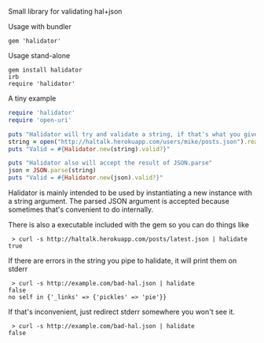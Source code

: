 Small library for validating hal+json

Usage with bundler
```
gem 'halidator'
```

Usage stand-alone
```
gem install halidator
irb
require 'halidator'
```



A tiny example

```Ruby
require 'halidator'
require 'open-uri'

puts "Halidator will try and validate a string, if that's what you give it"
string = open("http://haltalk.herokuapp.com/users/mike/posts.json").read
puts "Valid = #{Halidator.new(string).valid?}"

puts "Halidator also will accept the result of JSON.parse"
json = JSON.parse(string)
puts "Valid = #{Halidator.new(json).valid?}"

```


Halidator is mainly intended to be used by instantiating a new instance with a string argument.
The parsed JSON argument is accepted because sometimes that's convenient to do internally.

There is also a executable included with the gem so you can do things like

```
 > curl -s http://haltalk.herokuapp.com/posts/latest.json | halidate
true
```

If there are errors in the string you pipe to halidate, it will print them on stderr
```
 > curl -s http://example.com/bad-hal.json | halidate
false
no self in {'_links' => {'pickles' => 'pie'}}
```

If that's inconvenient, just redirect stderr somewhere you won't see it.
```
 > curl -s http://example.com/bad-hal.json | halidate
false
```
